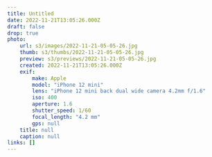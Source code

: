 ```yaml
---
title: Untitled
date: 2022-11-21T13:05:26.000Z
draft: false
drop: true
photo:
    url: s3/images/2022-11-21-05-05-26.jpg
    thumb: s3/thumbs/2022-11-21-05-05-26.jpg
    preview: s3/previews/2022-11-21-05-05-26.jpg
    created: 2022-11-21T13:05:26.000Z
    exif:
        make: Apple
        model: "iPhone 12 mini"
        lens: "iPhone 12 mini back dual wide camera 4.2mm f/1.6"
        iso: 400
        aperture: 1.6
        shutter_speed: 1/60
        focal_length: "4.2 mm"
        gps: null
    title: null
    caption: null
links: []
---
```

